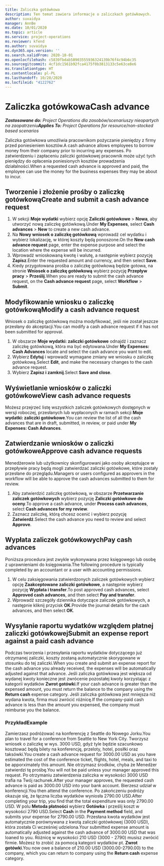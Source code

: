 ```yaml
---
title: Zaliczka gotówkowa
description: Ten temat zawiera informacje o zaliczkach gotówkowych.
author: suvaidya
manager: AnnBe
ms.date: 10/01/2020
ms.topic: article
ms.service: project-operations
ms.reviewer: kfend
ms.author: suvaidya
ms.dyn365.ops.version: ''
ms.search.validFrom: 2020-10-01
ms.openlocfilehash: c5839fbdab58903555936324139b76f4c94b6c35
ms.sourcegitcommit: 4cf1dc1561b92fca4175f0b3813133c5e63ce8e6
ms.translationtype: HT
ms.contentlocale: pl-PL
ms.lasthandoff: 10/28/2020
ms.locfileid: "4122762"
---
```

# <a name="cash-advance"></a><span data-ttu-id="97aa3-103">Zaliczka gotówkowa</span><span class="sxs-lookup"><span data-stu-id="97aa3-103">Cash advance</span></span>

<span data-ttu-id="97aa3-104">_**Zastosowane do:** Project Operations dla zasobów/scenariuszy nieopartych na zaopatrzeniu_</span><span class="sxs-lookup"><span data-stu-id="97aa3-104">_**Applies To:** Project Operations for resource/non-stocked based scenarios_</span></span>

<span data-ttu-id="97aa3-105">Zaliczka gotówkowa umożliwia pracownikom pożyczanie pieniędzy z firmy przed poniesieniem kosztów.</span><span class="sxs-lookup"><span data-stu-id="97aa3-105">A cash advance allows employees to borrow money from their company prior to incurring any expenses.</span></span> <span data-ttu-id="97aa3-106">Po zatwierdzeniu i zapłaceniu zaliczki gotówkowej pracownik może użyć tych pieniędzy do opłacenia poniesionych kosztów prowadzenia działalności.</span><span class="sxs-lookup"><span data-stu-id="97aa3-106">When a requested cash advance is approved and paid, the employee can use the money for the business expenses they may be about to incur.</span></span> 

## <a name="create-and-submit-a-cash-advance-request"></a><span data-ttu-id="97aa3-107">Tworzenie i złożenie prośby o zaliczkę gotówkową</span><span class="sxs-lookup"><span data-stu-id="97aa3-107">Create and submit a cash advance request</span></span>

1. <span data-ttu-id="97aa3-108">W sekcji **Moje wydatki** wybierz opcję **Zaliczki gotówkowe** > **Nowa**, aby utworzyć nową zaliczkę gotówkową.</span><span class="sxs-lookup"><span data-stu-id="97aa3-108">Under **My Expenses**, select **Cash advances** > **New** to create a new cash advance.</span></span> 
2. <span data-ttu-id="97aa3-109">Na **Nowy wniosek o zaliczkę gotówkową** wprowadź cel wydatku i wybierz lokalizację, w której koszty będą ponoszone.</span><span class="sxs-lookup"><span data-stu-id="97aa3-109">On the **New cash advance request** page, enter the expense purpose and select the location where the expense will be incurred.</span></span>
3. <span data-ttu-id="97aa3-110">Wprowadź wnioskowaną kwotę i walutę, a następnie wybierz pozycję **Zapisz**.</span><span class="sxs-lookup"><span data-stu-id="97aa3-110">Enter the requested amount and currency, and then select **Save**.</span></span> 
4. <span data-ttu-id="97aa3-111">Kiedy przygotowana prośba o zaliczkę gotówkową będzie gotowa, na stronie **Wniosek o zaliczkę gotówkową** wybierz pozycję **Przepływ pracy** > **Prześlij**.</span><span class="sxs-lookup"><span data-stu-id="97aa3-111">When you are ready to submit the cash advance request, on the **Cash advance request** page, select **Workflow** > **Submit**.</span></span>

## <a name="modify-a-cash-advance-request"></a><span data-ttu-id="97aa3-112">Modyfikowanie wniosku o zaliczkę gotówkową</span><span class="sxs-lookup"><span data-stu-id="97aa3-112">Modify a cash advance request</span></span>

<span data-ttu-id="97aa3-113">Wniosek o zaliczkę gotówkową można modyfikować, jeśli nie został jeszcze przesłany do akceptacji.</span><span class="sxs-lookup"><span data-stu-id="97aa3-113">You can modify a cash advance request if it has not been submitted for approval.</span></span>

1. <span data-ttu-id="97aa3-114">W obszarze **Moje wydatki: zaliczki gotówkowe** odnajdź i zaznacz zaliczkę gotówkową, która ma być edytowana.</span><span class="sxs-lookup"><span data-stu-id="97aa3-114">Under **My Expenses: Cash Advances** locate and select the cash advance you want to edit.</span></span>
2. <span data-ttu-id="97aa3-115">Wybierz **Edytuj** i wprowadź wymagane zmiany we wniosku o zaliczkę gotówkową.</span><span class="sxs-lookup"><span data-stu-id="97aa3-115">Select **Edit**, and make the necessary changes to the cash advance request.</span></span> 
3. <span data-ttu-id="97aa3-116">Wybierz **Zapisz i zamknij**.</span><span class="sxs-lookup"><span data-stu-id="97aa3-116">Select **Save and close**.</span></span>


## <a name="view-cash-advance-requests"></a><span data-ttu-id="97aa3-117">Wyświetlanie wniosków o zaliczki gotówkowe</span><span class="sxs-lookup"><span data-stu-id="97aa3-117">View cash advance requests</span></span>
<span data-ttu-id="97aa3-118">Możesz przejrzeć listę wszystkich zaliczek gotówkowych dostępnych w wersji roboczej, przesłanych lub wypłaconych w ramach sekcji **Moje wydatki: zaliczki gotówkowe**.</span><span class="sxs-lookup"><span data-stu-id="97aa3-118">You can review the list of all the cash advances that are in draft, submitted, in review, or paid under **My Expenses: Cash Advances**.</span></span> 

## <a name="approve-cash-advance-requests"></a><span data-ttu-id="97aa3-119">Zatwierdzanie wniosków o zaliczki gotówkowe</span><span class="sxs-lookup"><span data-stu-id="97aa3-119">Approve cash advance requests</span></span>

<span data-ttu-id="97aa3-120">Menedżerowie lub użytkownicy skonfigurowani jako osoby akceptujące w przepływie pracy będą mogli zatwierdzać zaliczki gotówkowe, które zostały przesłane do przeglądu.</span><span class="sxs-lookup"><span data-stu-id="97aa3-120">Managers or users configured as approvers in the workflow will be able to approve the cash advances submitted to them for review.</span></span> 

1. <span data-ttu-id="97aa3-121">Aby zatwierdzić zaliczkę gotówkową, w obszarze **Przetwarzanie zaliczek gotówkowych** wybierz pozycję **Zaliczki gotówkowe do oceny**.</span><span class="sxs-lookup"><span data-stu-id="97aa3-121">To approve a cash advance, under **Process cash advances**, select **Cash advances for my review**.</span></span>
2. <span data-ttu-id="97aa3-122">Zaznacz zaliczkę, którą chcesz ocenić i wybierz pozycję **Zatwierdź**.</span><span class="sxs-lookup"><span data-stu-id="97aa3-122">Select the cash advance you need to review and select **Approve**.</span></span>  

## <a name="pay-cash-advances"></a><span data-ttu-id="97aa3-123">Wypłata zaliczek gotówkowych</span><span class="sxs-lookup"><span data-stu-id="97aa3-123">Pay cash advances</span></span> 
<span data-ttu-id="97aa3-124">Poniższa procedura jest zwykle wykonywana przez księgowego lub osobę z uprawnieniami do księgowania.</span><span class="sxs-lookup"><span data-stu-id="97aa3-124">The following procedure is typically completed by an accountant or a user with accounting permissions.</span></span>

1. <span data-ttu-id="97aa3-125">W celu zaksięgowania zatwierdzonych zaliczek gotówkowych wybierz opcję **Zaakceptowane zaliczki gotówkowe**, a następnie wybierz pozycję **Wypłata i transfer**.</span><span class="sxs-lookup"><span data-stu-id="97aa3-125">To post approved cash advances, select **Approved cash advances**, and then select **Pay and transfer**.</span></span>  
2. <span data-ttu-id="97aa3-126">Wprowadź szczegóły dziennika dotyczące zaliczek gotówkowych, a następnie kliknij przycisk **OK**.</span><span class="sxs-lookup"><span data-stu-id="97aa3-126">Provide the journal details for the cash advances, and then select **OK**.</span></span> 

## <a name="submit-an-expense-report-against-a-paid-cash-advance"></a><span data-ttu-id="97aa3-127">Wysyłanie raportu wydatków względem płatnej zaliczki gotówkowej</span><span class="sxs-lookup"><span data-stu-id="97aa3-127">Submit an expense report against a paid cash advance</span></span> 

<span data-ttu-id="97aa3-128">Podczas tworzenia i przesyłania raportu wydatków dotyczącego już otrzymanej zaliczki, koszty zostaną automatycznie skorygowane w stosunku do tej zaliczki.</span><span class="sxs-lookup"><span data-stu-id="97aa3-128">When you create and submit an expense report for the cash advance you already received, the expenses will be automatically adjusted against that advance.</span></span> <span data-ttu-id="97aa3-129">Jeśli zaliczka gotówkowa jest większa od wydanej kwoty konieczne jest zwrócenie pozostałej kwoty korzystając z kategorii wydatków **Zwrot gotówki**.</span><span class="sxs-lookup"><span data-stu-id="97aa3-129">If your cash advance is greater than the expensed amount, you must return the balance to the company using the **Return cash** expense category.</span></span> <span data-ttu-id="97aa3-130">Jeśli zaliczka gotówkowa jest mniejsza niż wydana kwota, firma musi zwrócić różnicę.</span><span class="sxs-lookup"><span data-stu-id="97aa3-130">If the company-paid cash advance is less than the amount you expensed, the company must reimburse you the balance.</span></span> 

### <a name="example"></a><span data-ttu-id="97aa3-131">Przykład</span><span class="sxs-lookup"><span data-stu-id="97aa3-131">Example</span></span>
<span data-ttu-id="97aa3-132">Zamierzasz podróżować na konferencję z Seattle do Nowego Jorku.</span><span class="sxs-lookup"><span data-stu-id="97aa3-132">You plan to travel for a conference from Seattle to New York City.</span></span> <span data-ttu-id="97aa3-133">Tworzysz wniosek o zaliczkę w wys. 3000 USD, gdyż tyle będzie szacunkowo kosztować będą bilety na konferencję, przeloty, hotel, posiłki oraz taksówki.</span><span class="sxs-lookup"><span data-stu-id="97aa3-133">You create a cash advance request for 3000.00 USD as you have estimated the cost of the conference ticket, flights, hotel, meals, and taxi to be apporximately this amount.</span></span> <span data-ttu-id="97aa3-134">Nie otrzymasz środków, chyba że Menedżer zatwierdzi tę prośbę.</span><span class="sxs-lookup"><span data-stu-id="97aa3-134">You will not be paid unless your manager approved this request.</span></span> <span data-ttu-id="97aa3-135">Po otrzymaniu zatwierdzenia zaliczka w wysokości 3000 USD trafia na Twój rachunek.</span><span class="sxs-lookup"><span data-stu-id="97aa3-135">After your manager approves, the requested cash advance is paid as 3000.00 USD into your bank account.</span></span> <span data-ttu-id="97aa3-136">Bierzesz udział w konferencji.</span><span class="sxs-lookup"><span data-stu-id="97aa3-136">You then attend the conference.</span></span> <span data-ttu-id="97aa3-137">Po zakończeniu podróży okazuje się, że łączna liczba wydatków wyniosła 2790.00 USD.</span><span class="sxs-lookup"><span data-stu-id="97aa3-137">After completing your trip, you find that the total expenditure was only 2790.00 USD.</span></span> <span data-ttu-id="97aa3-138">W polu **Metoda płatności** wybierz **Gotówka** i prześlij koszt w wysokości 2790 USD.</span><span class="sxs-lookup"><span data-stu-id="97aa3-138">Select **Cash** in the **Payment method** field, and submits your expense for 2790.00 USD.</span></span> <span data-ttu-id="97aa3-139">Przesłana kwota wydatków jest automatycznie porównywana z kwotą zaliczki gotówkowej (3000 USD), która została Ci wcześniej udzielona.</span><span class="sxs-lookup"><span data-stu-id="97aa3-139">Your submitted expense amount is automatically adjusted against the cash advance of 3000.00 USD that was loaned to you.</span></span> <span data-ttu-id="97aa3-140">Różnicę w wysokości 210 USD (3000 - 2790) musisz zwrócić firmie. Możesz to zrobić za pomocą kategorii wydatków pt. **Zwrot gotówki**.</span><span class="sxs-lookup"><span data-stu-id="97aa3-140">You now owe a balance of 210.00 USD (3000.00-2790.00) to the company, which you can return to company using the **Return cash** expense category.</span></span> 
